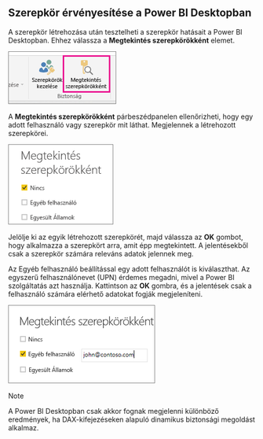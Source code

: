 ## <a name="validating-the-role-within-power-bi-desktop"></a>Szerepkör érvényesítése a Power BI Desktopban
A szerepkör létrehozása után tesztelheti a szerepkör hatásait a Power BI Desktopban. Ehhez válassza a **Megtekintés szerepkörökként** elemet.

![](./media/rls-desktop-view-as-roles/powerbi-desktop-rls-view-as-roles.png)

A **Megtekintés szerepkörökként** párbeszédpanelen ellenőrizheti, hogy egy adott felhasználó vagy szerepkör mit láthat. Megjelennek a létrehozott szerepkörei.

![](./media/rls-desktop-view-as-roles/powerbi-desktop-rls-view-as-roles-dialog.png)

Jelölje ki az egyik létrehozott szerepkörét, majd válassza az **OK** gombot, hogy alkalmazza a szerepkört arra, amit épp megtekintett. A jelentésekből csak a szerepkör számára releváns adatok jelennek meg.

Az Egyéb felhasználó beállítással egy adott felhasználót is kiválaszthat. Az egyszerű felhasználónevet (UPN) érdemes megadni, mivel a Power BI szolgáltatás azt használja. Kattintson az **OK** gombra, és a jelentések csak a felhasználó számára elérhető adatokat fogják megjeleníteni. 

![](./media/rls-desktop-view-as-roles/powerbi-desktop-rls-other-user.png)

> [!NOTE]
> A Power BI Desktopban csak akkor fognak megjelenni különböző eredmények, ha DAX-kifejezéseken alapuló dinamikus biztonsági megoldást alkalmaz.
> 
> 


